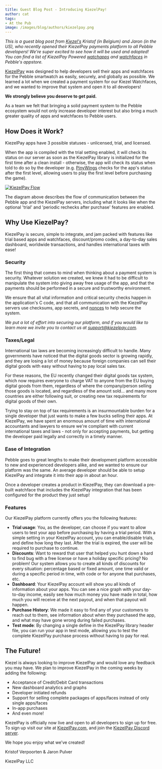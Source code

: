 ```yaml
---
title: Guest Blog Post - Introducing KiezelPay!
author: cat
tags:
- At the Pub
image: /images/blog/authors/kiezelpay.png
---
```


*This is a guest blog post from [Kiezel's](https://www.kiezelwatchfaces.com/) Kristof (in Belgium) and Jaron (in the US), who recently opened their KiezelPay payments platform to all Pebble developers! We're super excited to see how it will be used and adopted! You can find a list of KiezelPay Powered [watchapps](https://apps.getpebble.com/en_US/collection/kiezelpay/watchapps) and [watchfaces](https://apps.getpebble.com/en_US/collection/kiezelpay/watchfaces) in Pebble's appstore.*

[KiezelPay](https://kiezelpay.com) was designed to help developers sell their apps and watchfaces for the Pebble smartwatch as easily, securely, and globally as possible. We learned a lot when we created a payment system for our Kiezel Watchfaces, and we wanted to improve that system and open it to all developers!



**We strongly believe you deserve to get paid.**

As a team we felt that bringing a solid payment system to the Pebble ecosystem would not only increase developer interest but also bring a much greater quality of apps and watchfaces to Pebble users.

## How Does it Work?

KiezelPay apps have 3 possible statuses - unlicensed, trial, and licensed.

When the app is compiled with the trial setting enabled, it will check its status on our server as soon as the KiezelPay library is initialized for the first time after a clean install - otherwise, the app will check its status when told to do so by the developer (e.g. [PinyWings](http://apps.getpebble.com/en_US/application/54e69569ad38b6399f000017) checks for the app's status after the first level, allowing users to play the first level before purchasing the game).

[![KiezelPay Flow](/images/blog/2016-04-05-kiezelpay/kiezelpay.png)](/assets/images/blog/2016-04-05-kiezelpay/kiezelpay.png)

The diagram above describes the flow of communication between the Pebble app and the KiezelPay servers, including what it looks like when the optional 'trial' and 'periodic rechecks after purchase' features are enabled.

## Why Use KiezelPay?

KiezelPay is secure, simple to integrate, and jam packed with features like trial based apps and watchfaces, discount/promo codes, a day-­to-­day sales dashboard, worldwide transactions, and handles international taxes with ease!

### Security

The first thing that comes to mind when thinking about a payment system is security. Whatever solution we created, we knew it had to be difficult to manipulate the system into giving away free usage of the app, and that the payments should be performed in a secure and trustworthy environment.

We ensure that all vital information and critical security checks happen in the application's C code, and that all communication with the KiezelPay servers use checksums, app secrets, and [nonces](https://en.wikipedia.org/wiki/Cryptographic_nonce) to help secure the system.

*We put a lot of effort into securing our platform, and if you would like to learn more we invite you to contact us at [support@kiezelpay.com](mailto:support@kiezelpay.com).*

### Taxes/Legal

International tax laws are becoming increasingly difficult to handle. Many governments have noticed that the digital goods sector is growing rapidly, and they are losing a lot of money because foreign companies can sell their digital goods with easy without having to pay local sales tax.

For these reasons, the EU recently changed their digital goods tax system, which now requires everyone to charge VAT to anyone from the EU buying digital goods from them, regardless of where the company/person selling those goods is located, and regardless of the amount sold... and many more countries are either following suit, or creating new tax requirements for digital goods of their own.

Trying to stay on top of tax requirements is an insurmountable burden for a single developer that just wants to make a few bucks selling their apps. At KiezelPay, we have spent an enormous amount of time with international accountants and lawyers to ensure we're compliant with current international taxes and laws - not only for accepting payments, but getting the developer paid legally and correctly in a timely manner.

### Ease of Integration

Pebble goes to great lengths to make their development platform accessible to new and experienced developers alike, and we wanted to ensure our platform was the same. An average developer should be able to setup KiezelPay and integrate it into their app in about an hour.

Once a developer creates a product in KiezelPay, they can download a pre-built watchface that includes the KiezelPay integration that has been configured for the product they just setup!

### Features

Our KiezelPay platform currently offers you the following features:

- **Trial usage**: You, as the developer, can choose if you want to allow users to test your app before purchasing by having a trial period. With a simple setting in your KiezelPay account, you can enable/disable trials, and define how long they last. After the trial is expired, the user will be required to purchase to continue.
- **Discounts**: Want to reward that user that helped you hunt down a hard to find bug with a free license or have a holiday specific pricing? No problem! Our system allows you to create all kinds of discounts for every situation: percentage based or fixed amount, one time valid or during a specific period in time, with code or for anyone that purchases, etc.
- **Dashboard**:​ Your KiezelPay account will show you all kinds of information about your apps. You can see a nice graph with your day­-to-­day income, easily see how much money you have made in total, how much you will receive at the next payout, and when that payout will happen.
- **Purchase History**: We made it easy to find any of your customers to reach out to them, see information about when they purchased the app, and what may have gone wrong during failed purchases.
- **Test mode**: By changing a single define in the KiezelPay library header file, you can run your app in test mode, allowing you to test the complete KiezelPay purchase process without having to pay for real.

## The Future!

Kiezel is always looking to improve KiezelPay and would love any feedback you may have. We plan to improve KiezelPay in the coming weeks by adding the following:

- Acceptance of Credit/Debit Card transactions
- New dashboard analytics and graphs
- Developer initiated refunds
- Support for selling complete packages of apps/faces instead of only single
apps/faces
- In­-app purchases
- And even more!

KiezelPay is officially now live and open to all developers to sign up for free. To sign up visit our site at [KiezelPay.com](https://kiezelpay.com), and join the [KiezelPay Discord server](https://discord.gg/zbqrxh8).

We hope you enjoy what we’ve created!

Kristof Verpoorten & Jaron Pulver

KiezelPay LLC

